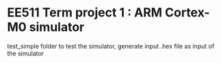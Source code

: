 # EE511 Term project 1 : ARM Cortex-M0 simulator 

test_simple folder to test the simulator, generate input .hex file as input of the simulator 